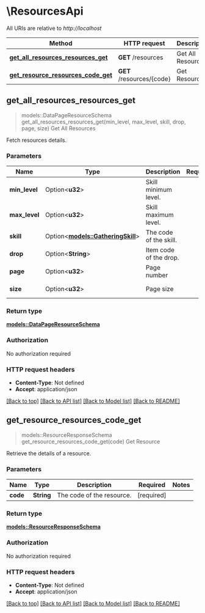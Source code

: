 # \ResourcesApi

All URIs are relative to *http://localhost*

Method | HTTP request | Description
------------- | ------------- | -------------
[**get_all_resources_resources_get**](ResourcesApi.md#get_all_resources_resources_get) | **GET** /resources | Get All Resources
[**get_resource_resources_code_get**](ResourcesApi.md#get_resource_resources_code_get) | **GET** /resources/{code} | Get Resource



## get_all_resources_resources_get

> models::DataPageResourceSchema get_all_resources_resources_get(min_level, max_level, skill, drop, page, size)
Get All Resources

Fetch resources details.

### Parameters


Name | Type | Description  | Required | Notes
------------- | ------------- | ------------- | ------------- | -------------
**min_level** | Option<**u32**> | Skill minimum level. |  |
**max_level** | Option<**u32**> | Skill maximum level. |  |
**skill** | Option<[**models::GatheringSkill**](.md)> | The code of the skill. |  |
**drop** | Option<**String**> | Item code of the drop. |  |
**page** | Option<**u32**> | Page number |  |[default to 1]
**size** | Option<**u32**> | Page size |  |[default to 50]

### Return type

[**models::DataPageResourceSchema**](DataPage_ResourceSchema_.md)

### Authorization

No authorization required

### HTTP request headers

- **Content-Type**: Not defined
- **Accept**: application/json

[[Back to top]](#) [[Back to API list]](../README.md#documentation-for-api-endpoints) [[Back to Model list]](../README.md#documentation-for-models) [[Back to README]](../README.md)


## get_resource_resources_code_get

> models::ResourceResponseSchema get_resource_resources_code_get(code)
Get Resource

Retrieve the details of a resource.

### Parameters


Name | Type | Description  | Required | Notes
------------- | ------------- | ------------- | ------------- | -------------
**code** | **String** | The code of the resource. | [required] |

### Return type

[**models::ResourceResponseSchema**](ResourceResponseSchema.md)

### Authorization

No authorization required

### HTTP request headers

- **Content-Type**: Not defined
- **Accept**: application/json

[[Back to top]](#) [[Back to API list]](../README.md#documentation-for-api-endpoints) [[Back to Model list]](../README.md#documentation-for-models) [[Back to README]](../README.md)

